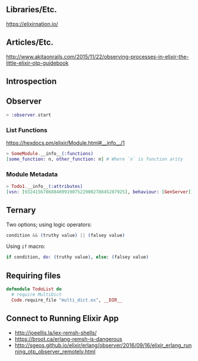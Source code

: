 ## Libraries/Etc.

https://elixirnation.io/

## Articles/Etc.

http://www.akitaonrails.com/2015/11/22/observing-processes-in-elixir-the-little-elixir-otp-guidebook

## Introspection

## Observer

```elixir
> :observer.start
```

### List Functions

https://hexdocs.pm/elixir/Module.html#__info__/1

```elixir
> SomeModule.__info__(:functions)
[some_function: n, other_function: n] # Where `n` is function arity
```

### Module Metadata

```elixir
> Todo1.__info__(:attributes)
[vsn: [93241567868840991907522900278845287925], behaviour: [GenServer]]
```

## Ternary

Two options; using logic operators:

```elixir
condition && (truthy value) || (falsey value)
```

Using `if` macro:

```elixir
if condition, do: (truthy value), else: (falsey value)
```

## Requiring files

```elixir
defmodule TodoList do
  # require MultiDict
  Code.require_file "multi_dict.ex", __DIR__
```

## Connect to Running Elixir App

* http://joeellis.la/iex-remsh-shells/
* https://broot.ca/erlang-remsh-is-dangerous
* http://sgeos.github.io/elixir/erlang/observer/2016/09/16/elixir_erlang_running_otp_observer_remotely.html
